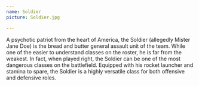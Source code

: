 ```yaml
---
name: Soldier
picture: Soldier.jpg

---
```


A psychotic patriot from the heart of America, the Soldier (allegedly Mister Jane Doe) is the bread and butter general assault unit of the team. While one of the easier to understand classes on the roster, he is far from the weakest. In fact, when played right, the Soldier can be one of the most dangerous classes on the battlefield. Equipped with his rocket launcher and stamina to spare, the Soldier is a highly versatile class for both offensive and defensive roles.
